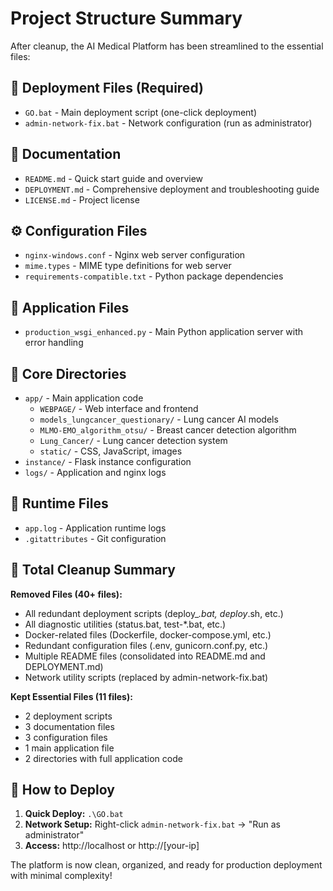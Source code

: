 # Project Structure Summary

After cleanup, the AI Medical Platform has been streamlined to the essential files:

## 🚀 Deployment Files (Required)
- `GO.bat` - Main deployment script (one-click deployment)
- `admin-network-fix.bat` - Network configuration (run as administrator)

## 📖 Documentation
- `README.md` - Quick start guide and overview
- `DEPLOYMENT.md` - Comprehensive deployment and troubleshooting guide
- `LICENSE.md` - Project license

## ⚙️ Configuration Files
- `nginx-windows.conf` - Nginx web server configuration
- `mime.types` - MIME type definitions for web server
- `requirements-compatible.txt` - Python package dependencies

## 🐍 Application Files
- `production_wsgi_enhanced.py` - Main Python application server with error handling

## 📁 Core Directories
- `app/` - Main application code
  - `WEBPAGE/` - Web interface and frontend
  - `models_lungcancer_questionary/` - Lung cancer AI models
  - `MLMO-EMO_algorithm_otsu/` - Breast cancer detection algorithm
  - `Lung_Cancer/` - Lung cancer detection system
  - `static/` - CSS, JavaScript, images
- `instance/` - Flask instance configuration
- `logs/` - Application and nginx logs

## 📝 Runtime Files
- `app.log` - Application runtime logs
- `.gitattributes` - Git configuration

## 🎯 Total Cleanup Summary

**Removed Files (40+ files):**
- All redundant deployment scripts (deploy_*.bat, deploy*.sh, etc.)
- All diagnostic utilities (status.bat, test-*.bat, etc.)
- Docker-related files (Dockerfile, docker-compose.yml, etc.)
- Redundant configuration files (.env, gunicorn.conf.py, etc.)
- Multiple README files (consolidated into README.md and DEPLOYMENT.md)
- Network utility scripts (replaced by admin-network-fix.bat)

**Kept Essential Files (11 files):**
- 2 deployment scripts
- 3 documentation files  
- 3 configuration files
- 1 main application file
- 2 directories with full application code

## 🚀 How to Deploy

1. **Quick Deploy:** `.\GO.bat`
2. **Network Setup:** Right-click `admin-network-fix.bat` → "Run as administrator"
3. **Access:** http://localhost or http://[your-ip]

The platform is now clean, organized, and ready for production deployment with minimal complexity!